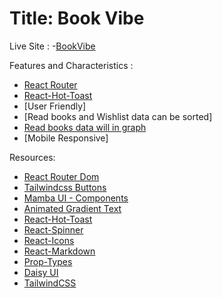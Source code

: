 # Title: Book Vibe

Live Site : 
-[BookVibe](https://guileless-lolly-a03759.netlify.app/)

Features and Characteristics :

- [React Router](https://reactrouter.com/en/main)
- [React-Hot-Toast](https://react-hot-toast.com/)
- [User Friendly]
- [Read books and Wishlist data can be sorted]
- [Read books data will in graph](https://guileless-lolly-a03759.netlify.app/pages_to_read)
- [Mobile Responsive]


Resources:

- [React Router Dom](https://reactrouter.com/en/main)
- [Tailwindcss Buttons](https://devdojo.com/tailwindcss/buttons)
- [Mamba UI - Components](https://mambaui.com/components)
- [Animated Gradient Text](https://www.andrealves.dev/blog/how-to-make-an-animated-gradient-text-with-tailwindcss/)
- [React-Hot-Toast](https://react-hot-toast.com/)
- [React-Spinner](https://www.npmjs.com/package/react-spinners)
- [React-Icons](https://react-icons.github.io/react-icons/)
- [React-Markdown](https://www.npmjs.com/package/react-markdown)
- [Prop-Types](https://www.npmjs.com/package/prop-types)
- [Daisy UI](https://daisyui.com/)
- [TailwindCSS](https://tailwindcss.com/)